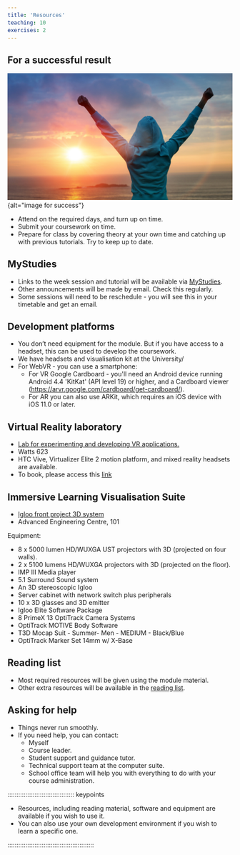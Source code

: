 ```yaml
---
title: 'Resources'
teaching: 10
exercises: 2
---
```


## For a successful result


![&copy; Dirima- stock.adobe.com](fig/success.jpeg){alt="image for success"}

- Attend on the required days, and turn up on time.
- Submit your coursework on time.
- Prepare for class by covering theory at your own time and catching up with previous tutorials. Try to keep up to date.




## MyStudies
- Links to the week session and tutorial will be available via [MyStudies](https://mystudies.brighton.ac.uk/).
- Other announcements will be made by email. Check this regularly. 
- Some sessions will need to be reschedule - you will see this in your timetable and get an email.

## Development platforms
- You don’t need equipment for the module. But if you have access to a headset, this can be used to develop the coursework.
- We have headsets and visualisation kit at the University/
- For WebVR -  you can use a smartphone:
  - For VR Google Cardboard  - you'll need an Android device running Android 4.4 'KitKat' (API level 19) or higher, and a Cardboard viewer (https://arvr.google.com/cardboard/get-cardboard/).
  - For AR you can also use ARKit, which requires an iOS device with iOS 11.0 or later.


## Virtual Reality laboratory
- [Lab for experimenting and developing VR applications.](https://blogs.brighton.ac.uk/csius/virtual-reality-laboratory/) 
- Watts 623
- HTC Vive, Virtualizer Elite 2 motion platform, and mixed reality headsets are available.
- To book, please access this [link](https://pcbookings.brighton.ac.uk/cire/login.aspx?ProductPref=RR&reloginError=true)

## Immersive Learning Visualisation Suite
- [Igloo front project 3D system](https://blogs.brighton.ac.uk/csius/advanced-immersive-learning-environment/)
- Advanced Engineering Centre, 101

Equipment:
- 8 x 5000 lumen HD/WUXGA UST projectors with 3D (projected on four walls).
- 2 x 5100 lumens HD/WUXGA projectors with 3D (projected on the floor).
- IMP III Media player
- 5.1 Surround Sound system
- An 3D stereoscopic Igloo
- Server cabinet with network switch plus peripherals
- 10 x 3D glasses and 3D emitter
- Igloo Elite Software Package
- 8 PrimeX 13 OptiTrack Camera Systems
- OptiTrack MOTIVE Body Software
- T3D Mocap Suit - Summer- Men - MEDIUM - Black/Blue
- OptiTrack Marker Set 14mm w/ X-Base

## Reading list
- Most required resources will be given using the module material.
- Other extra resources will be available in the [reading list](https://rl.talis.com/3/brighton/lists/CB534EF9-1E08-11CE-37CB-BD547E782BA0.html?lang=en).

## Asking for help
- Things never run smoothly.
- If you need help, you can contact:
  - Myself
  - Course leader.
  - Student support and guidance tutor.
  - Technical support team at the computer suite.
  - School office team will help you with everything to do with your course administration.

::::::::::::::::::::::::::::::::::::: keypoints 

- Resources, including reading material, software and equipment
are available if you wish to use it.
- You can also use your own development environment if you 
wish to learn a specific one.

::::::::::::::::::::::::::::::::::::::::::::::::
